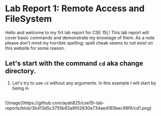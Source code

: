 # **Lab Report 1: Remote Access and FileSystem**

Hello and welcome to my firt lab report for CSE 15L! This lab report will cover basic commands and demonstrate my knowlage of them. 
As a note please don't mind my horrible spelling; spell cheak seems to not exist on this website for some reason.
<br>  
## Let's start with the command `cd` aka change directory.
1. Let's try to use `cd` without any arguments. In this example I will start by being in 
<br>  
![Image](https://github.com/ayah825/cse15l-lab-reports/blob/3b413d5c3755b93a9f02630e734aed180bec98f6/cd1.png)
